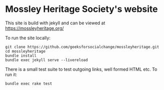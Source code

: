 # Mossley Heritage Society's website

This site is build with jekyll and can be viewed at https://mossleyheritage.org/

To run the site locally:

```
git clone https://github.com/geeksforsocialchange/mossleyheritage.git
cd mossleyheritage
bundle install
bundle exec jekyll serve --livereload
```

There is a small test suite to test outgoing links, well formed HTML etc. To run it:

```
bundle exec rake test
```


